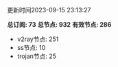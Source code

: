 更新时间2023-09-15 23:13:27

**总订阅: 73**
**总节点: 932**
**有效节点: 286**
- v2ray节点: 251
- ss节点: 10
- trojan节点: 25
